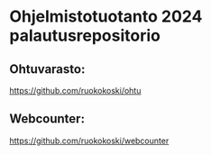 # Ohjelmistotuotanto 2024 palautusrepositorio

## Ohtuvarasto:

https://github.com/ruokokoski/ohtu


## Webcounter:

https://github.com/ruokokoski/webcounter
